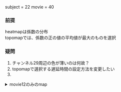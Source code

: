 
subject = 22
movie = 40 

### 前提
heatmapは係数の分布  
topomapでは、係数の正の値の平均値が最大のものを選択

### 疑問
1. チャンネル29周辺の色が薄いのは何故？
2. topomapで選択する遅延時間の設定方法を変更したい
3. 

<details><summary>movie12のみのmap</summary>


<img width="1000" alt="スクリーンショット 2024-02-25 11 36 24" src="https://github.com/am-da/mTRF/assets/112613519/efff061b-7189-45cb-a1ae-8d2583da1d87">




</details>
